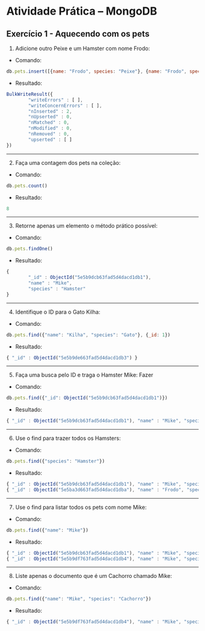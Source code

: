 <h1>Atividade Prática – MongoDB</h1>

<h2>Exercício 1 - Aquecendo com os pets</h2>

1. Adicione outro Peixe e um Hamster com nome Frodo:
- Comando:
```javascript
db.pets.insert([{name: "Frodo", species: "Peixe"}, {name: "Frodo", species:"Hamster"}])
```
- Resultado:
```javascript
BulkWriteResult({
        "writeErrors" : [ ],
        "writeConcernErrors" : [ ],
        "nInserted" : 2,
        "nUpserted" : 0,
        "nMatched" : 0,
        "nModified" : 0,
        "nRemoved" : 0,
        "upserted" : [ ]
})
```
* * *
2. Faça uma contagem dos pets na coleção:
- Comando:
```javascript
db.pets.count()
```
- Resultado:
```javascript
8
```
* * *
3. Retorne apenas um elemento o método prático possível:
- Comando:
```javascript
db.pets.findOne()
```
- Resultado:
```javascript
{
        "_id" : ObjectId("5e5b9dcb63fad5d4dacd1db1"),
        "name" : "Mike",
        "species" : "Hamster"
}
```
* * *
4. Identifique o ID para o Gato Kilha:
- Comando:
```javascript
db.pets.find({"name": "Kilha", "species": "Gato"}, {_id: 1})
```
- Resultado:
```javascript
{ "_id" : ObjectId("5e5b9de663fad5d4dacd1db3") }
```
* * *
5. Faça uma busca pelo ID e traga o Hamster Mike: Fazer
- Comando:
```javascript
db.pets.find({"_id": ObjectId("5e5b9dcb63fad5d4dacd1db1")})
```
- Resultado:
```javascript
{ "_id" : ObjectId("5e5b9dcb63fad5d4dacd1db1"), "name" : "Mike", "species" : "Hamster" }
```
* * *
6. Use o find para trazer todos os Hamsters:
- Comando:
```javascript
db.pets.find({"species": "Hamster"})
```
- Resultado:
```javascript
{ "_id" : ObjectId("5e5b9dcb63fad5d4dacd1db1"), "name" : "Mike", "species" : "Hamster" }
{ "_id" : ObjectId("5e5ba3d663fad5d4dacd1dba"), "name" : "Frodo", "species" : "Hamster" }
```
* * *
7. Use o find para listar todos os pets com nome Mike:
- Comando:
```javascript
db.pets.find({"name": "Mike"})
```
- Resultado:
```javascript
{ "_id" : ObjectId("5e5b9dcb63fad5d4dacd1db1"), "name" : "Mike", "species" : "Hamster" }
{ "_id" : ObjectId("5e5b9df763fad5d4dacd1db4"), "name" : "Mike", "species" : "Cachorro" }
```
* * *
8. Liste apenas o documento que é um Cachorro chamado Mike:
- Comando:
```javascript
db.pets.find({"name": "Mike", "species": "Cachorro"})
```
- Resultado:
```javascript
{ "_id" : ObjectId("5e5b9df763fad5d4dacd1db4"), "name" : "Mike", "species" : "Cachorro" }
```
